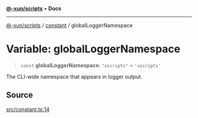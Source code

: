 [**@-xun/scripts**](../../README.md) • **Docs**

***

[@-xun/scripts](../../README.md) / [constant](../README.md) / globalLoggerNamespace

# Variable: globalLoggerNamespace

> `const` **globalLoggerNamespace**: `"xscripts"` = `'xscripts'`

The CLI-wide namespace that appears in logger output.

## Source

[src/constant.ts:14](https://github.com/Xunnamius/xscripts/blob/6426d70a844a1c3242d719bd648b2a5caf61a12c/src/constant.ts#L14)
